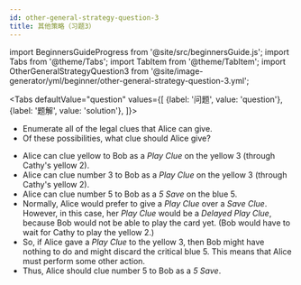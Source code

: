 ```yaml
---
id: other-general-strategy-question-3
title: 其他策略（习题3）
---
```


import BeginnersGuideProgress from '@site/src/beginnersGuide.js';
import Tabs from '@theme/Tabs';
import TabItem from '@theme/TabItem';
import OtherGeneralStrategyQuestion3 from '@site/image-generator/yml/beginner/other-general-strategy-question-3.yml';

<BeginnersGuideProgress id="other-general-strategy-question-3" />

<!-- lint disable no-undefined-references -->

<Tabs
  defaultValue="question"
  values={[
    {label: '问题', value: 'question'},
    {label: '题解', value: 'solution'},
  ]}>
<TabItem value="question">

- Enumerate all of the legal clues that Alice can give.
- Of these possibilities, what clue should Alice give?

</TabItem>
<TabItem value="solution">

- Alice can clue yellow to Bob as a *Play Clue* on the yellow 3 (through Cathy's yellow 2).
- Alice can clue number 3 to Bob as a *Play Clue* on the yellow 3 (through Cathy's yellow 2).
- Alice can clue number 5 to Bob as a *5 Save* on the blue 5.
- Normally, Alice would prefer to give a *Play Clue* over a *Save Clue*. However, in this case, her *Play Clue* would be a *Delayed Play Clue*, because Bob would not be able to play the card yet. (Bob would have to wait for Cathy to play the yellow 2.)
- So, if Alice gave a *Play Clue* to the yellow 3, then Bob might have nothing to do and might discard the critical blue 5. This means that Alice must perform some other action.
- Thus, Alice should clue number 5 to Bob as a *5 Save*.

</TabItem>
</Tabs>

<OtherGeneralStrategyQuestion3 />
